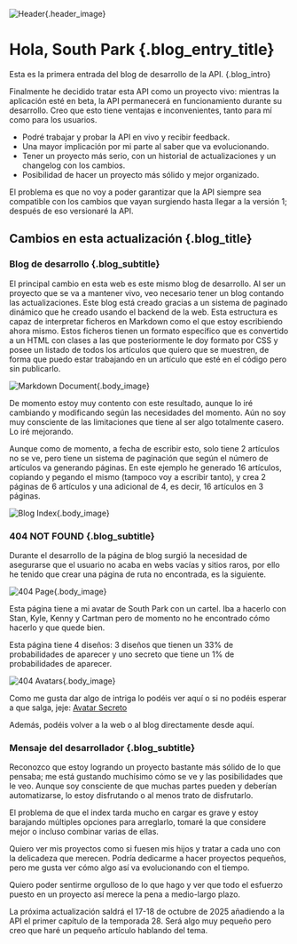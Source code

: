 ![Header](/blog/images/Hello_South_Park.webp){.header_image}
# Hola, South Park {.blog_entry_title}

Esta es la primera entrada del blog de desarrollo de la API.
{.blog_intro}

Finalmente he decidido tratar esta API como un proyecto vivo: mientras la aplicación esté en beta, la API permanecerá en funcionamiento durante su desarrollo. Creo que esto tiene ventajas e inconvenientes, tanto para mí como para los usuarios.

- Podré trabajar y probar la API en vivo y recibir feedback.
- Una mayor implicación por mi parte al saber que va evolucionando.
- Tener un proyecto más serio, con un historial de actualizaciones y un changelog con los cambios.
- Posibilidad de hacer un proyecto más sólido y mejor organizado.

El problema es que no voy a poder garantizar que la API siempre sea compatible con los cambios que vayan surgiendo hasta llegar a la versión 1; después de eso versionaré la API.

## Cambios en esta actualización {.blog_title}

### Blog de desarrollo {.blog_subtitle}
El principal cambio en esta web es este mismo blog de desarrollo. Al ser un proyecto que se va a mantener vivo, veo necesario tener un blog contando las actualizaciones. Este blog está creado gracias a un sistema de paginado dinámico que he creado usando el backend de la web. Esta estructura es capaz de interpretar ficheros en Markdown como el que estoy escribiendo ahora mismo. Estos ficheros tienen un formato específico que es convertido a un HTML con clases a las que posteriormente le doy formato por CSS y posee un listado de todos los artículos que quiero que se muestren, de forma que puedo estar trabajando en un artículo que esté en el código pero sin publicarlo.

![Markdown Document](/blog/images/Markdown_Dev_Blog.webp){.body_image}

De momento estoy muy contento con este resultado, aunque lo iré cambiando y modificando según las necesidades del momento. Aún no soy muy consciente de las limitaciones que tiene al ser algo totalmente casero. Lo iré mejorando.

Aunque como de momento, a fecha de escribir esto, solo tiene 2 artículos no se ve, pero tiene un sistema de paginación que según el número de artículos va generando páginas. En este ejemplo he generado 16 artículos, copiando y pegando el mismo (tampoco voy a escribir tanto), y crea 2 páginas de 6 artículos y una adicional de 4, es decir, 16 artículos en 3 páginas.

![Blog Index](/blog/images/Blog_index.webp){.body_image}

### 404 NOT FOUND {.blog_subtitle}

Durante el desarrollo de la página de blog surgió la necesidad de asegurarse que el usuario no acaba en webs vacías y sitios raros, por ello he tenido que crear una página de ruta no encontrada, es la siguiente.

![404 Page](/blog/images/Page_404.webp){.body_image}

Esta página tiene a mi avatar de South Park con un cartel. Iba a hacerlo con Stan, Kyle, Kenny y Cartman pero de momento no he encontrado cómo hacerlo y que quede bien.

Esta página tiene 4 diseños: 3 diseños que tienen un 33% de probabilidades de aparecer y uno secreto que tiene un 1% de probabilidades de aparecer.

![404 Avatars](/blog/images/404_Avatars.webp){.body_image}

Como me gusta dar algo de intriga lo podéis ver aquí o si no podéis esperar a que salga, jeje: [Avatar Secreto](/img/website/Cartel_NOT_FOUND_Charlie_Brown.webp)

Además, podéis volver a la web o al blog directamente desde aquí.

### Mensaje del desarrollador {.blog_subtitle}

Reconozco que estoy logrando un proyecto bastante más sólido de lo que pensaba; me está gustando muchísimo cómo se ve y las posibilidades que le veo. Aunque soy consciente de que muchas partes pueden y deberían automatizarse, lo estoy disfrutando o al menos trato de disfrutarlo.

El problema de que el index tarda mucho en cargar es grave y estoy barajando múltiples opciones para arreglarlo, tomaré la que considere mejor o incluso combinar varias de ellas.

Quiero ver mis proyectos como si fuesen mis hijos y tratar a cada uno con la delicadeza que merecen. Podría dedicarme a hacer proyectos pequeños, pero me gusta ver cómo algo así va evolucionando con el tiempo.

Quiero poder sentirme orgulloso de lo que hago y ver que todo el esfuerzo puesto en un proyecto así merece la pena a medio-largo plazo.

La próxima actualización saldrá el 17-18 de octubre de 2025 añadiendo a la API el primer capítulo de la temporada 28. Será algo muy pequeño pero creo que haré un pequeño artículo hablando del tema.